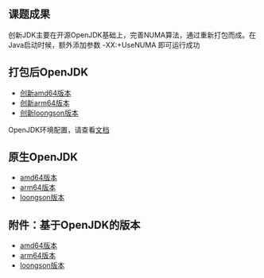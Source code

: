 ## 课题成果

创新JDK主要在开源OpenJDK基础上，完善NUMA算法，通过重新打包而成。在Java启动时候，额外添加参数 -XX:+UseNUMA 即可运行成功

## 打包后OpenJDK

- [创新amd64版本](http://39.106.40.190/jdk/tongtech/amd64/tongtech-jdk8-b120-amd64.tar.gz)
- [创新arm64版本](http://39.106.40.190/jdk/tongtech/arm64/tongtech-jdk8-b120-arm64.tar.gz)
- [创新loongson版本]()

OpenJDK环境配置，请查看[文档](http://39.106.40.190/jdk/tongtech/arm64/readme)

## 原生OpenJDK

- [amd64版本](http://39.106.40.190/jdk/community/amd64/readme)
- [arm64版本](http://39.106.40.190/jdk/community/arm64/readme)
- [loongson版本](http://39.106.40.190/jdk/community/loongson/loongson_openjdk8.1.7-jdk8u282b08-linux-loongson3a.tar.gz)

## 附件：基于OpenJDK的版本

- [amd64版本](https://hg.openjdk.java.net/jdk8/jdk8/)
- [arm64版本](http://hg.openjdk.java.net/aarch64-port/jdk8/)
- [loongson版本](http://hg.loongnix.org/)

